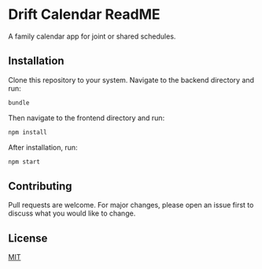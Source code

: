 # Drift Calendar ReadME

A family calendar app for joint or shared schedules.

## Installation

Clone this repository to your system. Navigate to the backend directory and run:

```bash
bundle
```
Then navigate to the frontend directory and run:

```bash
npm install
```
After installation, run:

```bash
npm start
```

## Contributing
Pull requests are welcome. For major changes, please open an issue first to discuss what you would like to change.

## License
[MIT](https://choosealicense.com/licenses/mit/)
